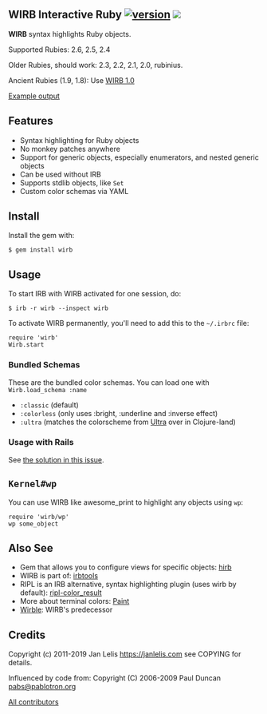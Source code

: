 ## WIRB Interactive Ruby [![version](https://badge.fury.io/rb/wirb.svg)](http://badge.fury.io/rb/wirb) [<img src="https://travis-ci.org/janlelis/wirb.png" />](https://travis-ci.org/janlelis/wirb)

**WIRB** syntax highlights Ruby objects.

Supported Rubies: 2.6, 2.5, 2.4

Older Rubies, should work: 2.3, 2.2, 2.1, 2.0, rubinius.

Ancient Rubies (1.9, 1.8): Use [WIRB 1.0](https://github.com/janlelis/wirb/tree/1.0.3)

[Example output](https://travis-ci.org/janlelis/wirb/jobs/56299603)


## Features

* Syntax highlighting for Ruby objects
* No monkey patches anywhere
* Support for generic objects, especially enumerators, and nested generic
  objects
* Can be used without IRB
* Supports stdlib objects, like `Set`
* Custom color schemas via YAML

## Install

Install the gem with:

    $ gem install wirb

## Usage

To start IRB with WIRB activated for one session, do:

    $ irb -r wirb --inspect wirb

To activate WIRB permanently, you'll need to add this to the `~/.irbrc` file:

    require 'wirb'
    Wirb.start

### Bundled Schemas

These are the bundled color schemas. You can load one with `Wirb.load_schema
:name`

* `:classic` (default)
* `:colorless` (only uses :bright, :underline and :inverse effect)
* `:ultra` (matches the colorscheme from
    [Ultra](https://github.com/venantius/ultra) over in Clojure-land)

### Usage with Rails

See [the solution in this issue](https://github.com/janlelis/wirb/issues/12#issuecomment-249492524).

## `Kernel#wp`

You can use WIRB like awesome_print to highlight any objects using `wp`:

    require 'wirb/wp'
    wp some_object

## Also See

* Gem that allows you to configure views for specific objects:
  [hirb](https://github.com/cldwalker/hirb)
* WIRB is part of: [irbtools](https://github.com/janlelis/irbtools)
* RIPL is an IRB alternative, syntax highlighting plugin (uses wirb by
  default):
  [ripl-color_result](https://github.com/janlelis/ripl-color_result)
* More about terminal colors: [Paint](https://github.com/janlelis/paint)
* [Wirble](https://rubygems.org/gems/wirble): WIRB's predecessor


## Credits

Copyright (c) 2011-2019 Jan Lelis <https://janlelis.com> see COPYING for
details.

Influenced by code from: Copyright (C) 2006-2009 Paul Duncan
<pabs@pablotron.org>

[All contributors](https://github.com/janlelis/wirb/contributors)
